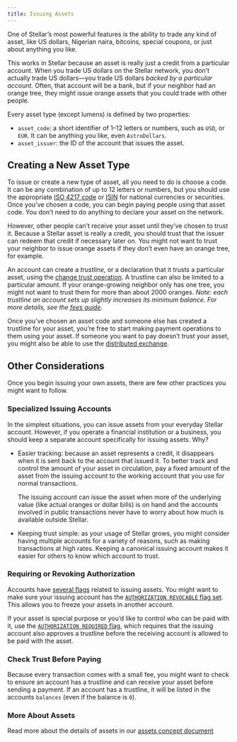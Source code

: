 ```yaml
---
title: Issuing Assets
---
```


One of Stellar’s most powerful features is the ability to trade any kind of asset, like US dollars, Nigerian naira, bitcoins, special coupons, or just about anything you like.

This works in Stellar because an asset is really just a credit from a particular account. When you trade US dollars on the Stellar network, you don’t actually trade US dollars—you trade US dollars *backed by a particular account.* Often, that account will be a bank, but if your neighbor had an orange tree, they might issue orange assets that you could trade with other people.

Every asset type (except lumens) is defined by two properties:

- `asset_code`: a short identifier of 1–12 letters or numbers, such as `USD`, or `EUR`. It can be anything you like, even `AstroDollars`.
- `asset_issuer`: the ID of the account that issues the asset.

## Creating a New Asset Type

To issue or create a new type of asset, all you need to do is choose a code. It can be any combination of up to 12 letters or numbers, but you should use the appropriate [ISO 4217 code][ISO 4217]  or [ISIN] for national currencies or securities. Once you’ve chosen a code, you can begin paying people using that asset code. You don’t need to do anything to declare your asset on the network.

However, other people can’t receive your asset until they’ve chosen to trust it. Because a Stellar asset is really a credit, you should trust that the issuer can redeem that credit if necessary later on. You might not want to trust your neighbor to issue orange assets if they don’t even have an orange tree, for example.

An account can create a *trustline,* or a declaration that it trusts a particular asset, using the [change trust operation](concepts/list-of-operations.md#change-trust). A trustline can also be limited to a particular amount. If your orange-growing neighbor only has one tree, you might not want to trust them for more than about 2000 oranges. *Note: each trustline an account sets up slightly increases its minimum balance. For more details, see the [fees guide](concepts/fees.html#minimum-balance).*

Once you’ve chosen an asset code and someone else has created a trustline for your asset, you’re free to start making payment operations to them using your asset. If someone you want to pay doesn’t trust your asset, you might also be able to use the [distributed exchange](concepts/exchange.md).


## Other Considerations

Once you begin issuing your own assets, there are few other practices you might want to follow.

### Specialized Issuing Accounts

In the simplest situations, you can issue assets from your everyday Stellar account. However, if you operate a financial institution or a business, you should keep a separate account specifically for issuing assets. Why?

- Easier tracking: because an asset represents a credit, it disappears when it is sent back to the account that issued it. To better track and control the amount of your asset in circulation, pay a fixed amount of the asset from the issuing account to the working account that you use for normal transactions.

  The issuing account can issue the asset when more of the underlying value (like actual oranges or dollar bills) is on hand and the accounts involved in public transactions never have to worry about how much is available outside Stellar.

- Keeping trust simple: as your usage of Stellar grows, you might consider having multiple accounts for a variety of reasons, such as making transactions at high rates. Keeping a canonical issuing account makes it easier for others to know which account to trust.


### Requiring or Revoking Authorization

Accounts have [several flags](concepts/accounts.md#flags) related to issuing assets. You might want to make sure your issuing account has the [`AUTHORIZATION REVOCABLE` flag set](concepts/assets.md#revoking-access). This allows you to freeze your assets in another account.

If your asset is special purpose or you’d like to control who can be paid with it, use the [`AUTHORIZATION REQUIRED` flag](concepts/assets.md#controlling-asset-holders), which requires that the issuing account also approves a trustline before the receiving account is allowed to be paid with the asset.


### Check Trust Before Paying

Because every transaction comes with a small fee, you might want to check to ensure an account has a trustline and can receive your asset before sending a payment. If an account has a trustline, it will be listed in the accounts `balances` (even if the balance is `0`).


### More About Assets

Read more about the details of assets in our [assets concept document](concepts/assets.md)


[ISO 4217]: https://en.wikipedia.org/wiki/ISO_4217
[ISIN]: https://en.wikipedia.org/wiki/International_Securities_Identification_Number
